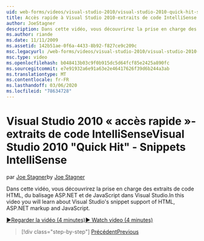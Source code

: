 ```yaml
---
uid: web-forms/videos/visual-studio-2010/visual-studio-2010-quick-hit-snippets-intellisense
title: Accès rapide à Visual Studio 2010-extraits de code IntelliSense | Microsoft Docs
author: JoeStagner
description: Dans cette vidéo, vous découvrirez la prise en charge des extraits de code HTML, du balisage ASP.NET et de JavaScript dans Visual Studio.
ms.author: riande
ms.date: 11/11/2009
ms.assetid: 142b51ae-0f6a-4433-8b92-f827ce9c209c
msc.legacyurl: /web-forms/videos/visual-studio-2010/visual-studio-2010-quick-hit-snippets-intellisense
msc.type: video
ms.openlocfilehash: b048413b03c9f0b915dc5d64fcf85e2425a890fc
ms.sourcegitcommit: e7e91932a6e91a63e2e46417626f39d6b244a3ab
ms.translationtype: MT
ms.contentlocale: fr-FR
ms.lasthandoff: 03/06/2020
ms.locfileid: "78634728"
---
```

# <a name="visual-studio-2010-quick-hit---snippets-intellisense"></a><span data-ttu-id="83a77-103">Visual Studio 2010 « accès rapide »-extraits de code IntelliSense</span><span class="sxs-lookup"><span data-stu-id="83a77-103">Visual Studio 2010 "Quick Hit" - Snippets IntelliSense</span></span>

<span data-ttu-id="83a77-104">par [Joe Stagner](https://github.com/JoeStagner)</span><span class="sxs-lookup"><span data-stu-id="83a77-104">by [Joe Stagner](https://github.com/JoeStagner)</span></span>

<span data-ttu-id="83a77-105">Dans cette vidéo, vous découvrirez la prise en charge des extraits de code HTML, du balisage ASP.NET et de JavaScript dans Visual Studio.</span><span class="sxs-lookup"><span data-stu-id="83a77-105">In this video you will learn about Visual Studio's snippet support of HTML, ASP.NET markup and JavaScript.</span></span>

[<span data-ttu-id="83a77-106">&#9654;Regarder la vidéo (4 minutes)</span><span class="sxs-lookup"><span data-stu-id="83a77-106">&#9654; Watch video (4 minutes)</span></span>](https://channel9.msdn.com/Blogs/ASP-NET-Site-Videos/visual-studio-2010-quick-hit-snippets-intellisense)

> [!div class="step-by-step"]
> [<span data-ttu-id="83a77-107">Précédent</span><span class="sxs-lookup"><span data-stu-id="83a77-107">Previous</span></span>](visual-studio-2010-quick-hit-websites-instead-of-web-projects.md)
